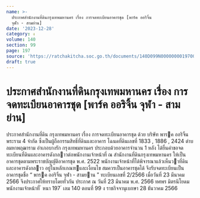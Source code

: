 ```yaml
---
name: >-
  ประกาศสำนักงานที่ดินกรุงเทพมหานคร เรื่อง การจดทะเบียนอาคารชุด [พาร์ค ออริจิ้น
  จุฬา - สามย่าน]
date: '2023-12-28'
category: ง
volume: 140
section: 99
page: 197
source: 'https://ratchakitcha.soc.go.th/documents/140D099N0000000019700.pdf'
draft: true
---
```


# ประกาศสำนักงานที่ดินกรุงเทพมหานคร เรื่อง การจดทะเบียนอาคารชุด [พาร์ค ออริจิ้น จุฬา - สามย่าน]

ประกาศสํานักงานที่ดิน กรุงเทพมหานคร เรื่อง การจดทะเบียนอาคารชุด ด้วย บริษัท พารค ออริจิ้น พระราม 4 จํากัด ซึ่งเป็นผู้ถือกรรมสิทธิ์ที่ดินและอาคาร โฉนดที่ดินเลขที่ 1833 , 1886 , 2424 ตําบลมหาพฤฒาราม อําเภอบางรัก กรุงเทพมหานคร ประกอบด้วยอาคารจํานวน 1 หลัง ได้ยื่นคําขอจดทะเบียนที่ดินและอาคารดังกลาวต่อพนักงานเจ้าหน้าที่ ณ สํานักงานที่ดินกรุงเทพมหานคร ให้เป็นอาคารชุดตามพระราชบัญญัติอาคารชุด พ.ศ. 2522 พนักงานเจ้าหน้าที่ได้พิจารณาแล้วเห็นวาที่ดินและอาคารดังกลาว อยู่ในหลักเกณฑและเงื่อนไข สมควรเป็นอาคารชุดได้ จึงรับจดทะเบียนเป็นอาคารชุดชื่อ “ พารค ออริจิ้น จุฬา - สามยาน ” ทะเบียนเลขที่ 2/2566 เมื่อวันที่ 23 มีนาคม 2566 จึงประกาศให้ทราบโดยทั่วกัน ประกาศ ณ วันที่ 23 มีนาคม พ.ศ. 2566 ทศพร มิตรนิโยดม พนักงานเจ้าหน้าที่ ้ หนา 197 ่ เลม 140 ตอนที่ 99 ง ราชกิจจานุเบกษา 28 ธันวาคม 2566
